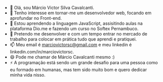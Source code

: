 - 👋 Olá, sou Márcio Victor Silva Cavalcanti.
- 👀 Tenho interesse em tornar-me um desenvolvedor web, focando em aprofundar no Front-end.
- 🌱 Estou aprendendo a linguagem JavaScript, assisitindo aulas na plataforma Dio.me e fazendo um curso no Softex Pernambuco.
- 💞️ Pretendo me desenvolver e com um tempo entrar no mercado de trabalho para colocar em prática tudo que aprendi e pratiquei.
- 📫 Meu email é marciovictorsc@gmail.com e meu linkedin é linkedin.com/in/marciovictorsc.
- 😄 Pode me chamar de Márcio Cavalcanti mesmo :)
- ⚡ A programação está sendo um grande desafio para uma pessoa como eu formado em humanas, mas tem sido muito bom e quero dedicar minha vida nisso.

